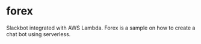 # forex
Slackbot integrated with AWS Lambda. Forex is a sample on how to create a chat bot using serverless.
